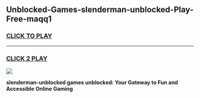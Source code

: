 
## Unblocked-Games-slenderman-unblocked-Play-Free-maqq1
<h3>
<a href="https://premium76.site?title=slenderman-unblocked&ref=19M">CLICK TO PLAY</a></h3>
<hr>

<h3>
<a href="https://premium76.site?title=slenderman-unblocked&ref=19M">CLICK 2 PLAY</a>
  
</h3>

<a href="https://premium76.site?title=slenderman-unblocked&ref=19M"><img src="https://clearcache.store/games.png"></a>


**slenderman-unblocked games unblocked: Your Gateway to Fun and Accessible Online Gaming**
